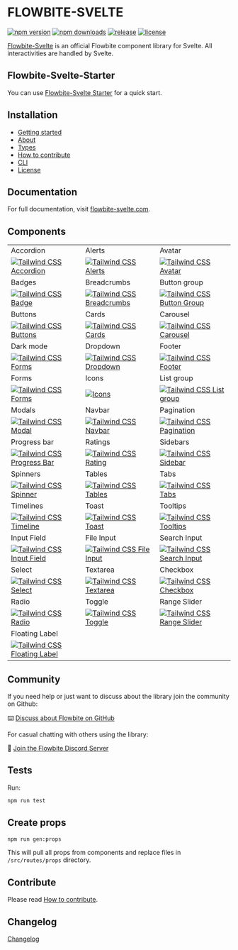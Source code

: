 # FLOWBITE-SVELTE

[![npm version](https://badgen.net/npm/v/flowbite-svelte)](https://www.npmjs.com/package/flowbite-svelte)
[![npm downloads](https://badgen.net/npm/dw/flowbite-svelte)](https://www.npmjs.com/package/flowbite-svelte)
[![release](https://badgen.net/github/release/themesberg/flowbite-svelte)](https://github.com/themesberg/flowbite-svelte/releases)
[![license](https://badgen.net/npm/license/flowbite-svelte)](https://github.com/themesberg/flowbite-svelte/blob/main/LICENSE)

[Flowbite-Svelte](https://flowbite-svelte.com/) is an official Flowbite component library for Svelte. All interactivities are handled by Svelte.

## Flowbite-Svelte-Starter

You can use [Flowbite-Svelte Starter](https://github.com/shinokada/flowbite-svelte-starter) for a quick start.

## Installation

- [Getting started](https://flowbite-svelte.com/pages/getting-started)
- [About](https://flowbite-svelte.com/pages/about)
- [Types](https://flowbite-svelte.com/pages/types)
- [How to contribute](https://flowbite-svelte.com/pages/how-to-contribute)
- [CLI](https://flowbite-svelte.com/pages/cli)
- [License](https://flowbite-svelte.com/pages/license)

## Documentation

For full documentation, visit [flowbite-svelte.com](https://flowbite-svelte.com/).

## Components

<table>
  <tr>
    <td width="33.3333%">Accordion</td>
    <td width="33.3333%">Alerts</td>
     <td width="33.3333%">Avatar</td>
  </tr>
  <tr>
  <td width="33.3333%">
        <a href="https://flowbite-svelte.com/accordions/">
            <img alt="Tailwind CSS Accordion" src="https://flowbite.s3.amazonaws.com/github/accordion.jpg">
        </a>
    </td>
    <td width="33.3333%">
        <a href="https://flowbite-svelte.com/alerts/">
            <img alt="Tailwind CSS Alerts" src="https://flowbite.s3.amazonaws.com/github/alerts.jpg">
        </a>
    </td>
    <td width="33.3333%">
        <a href="https://flowbite-svelte.com/avatar/">
            <img alt="Tailwind CSS Avatar" src="https://flowbite.s3.amazonaws.com/github/avatar.jpg">
        </a>
    </td>
  </tr>
  <tr>
      <td width="33.3333%">Badges</td>
    <td width="33.3333%">Breadcrumbs</td>
    <td width="33.3333%">Button group</td>
    
  </tr>
  <tr>
  <td width="33.3333%">
        <a href="https://flowbite-svelte.com/badges/">
            <img alt="Tailwind CSS Badge" src="https://flowbite.s3.amazonaws.com/github/badge.jpg">
        </a>
    </td>
    <td width="33.3333%">
        <a href="https://flowbite-svelte.com/breadcrumbs/">
            <img alt="Tailwind CSS Breadcrumbs" src="https://flowbite.s3.amazonaws.com/github/breadcrumbs.jpg">
        </a>
    </td>
    <td width="33.3333%">
        <a href="https://flowbite-svelte.com/button-groups/">
            <img alt="Tailwind CSS Button Group" src="https://flowbite.s3.amazonaws.com/github/button-group.jpg">
        </a>
    </td>
  </tr>
  <tr>
  <td width="33.3333%">Buttons</td>
    <td width="33.3333%">Cards</td>
    <td width="33.3333%">Carousel</td>
    
  </tr>
  <tr>
  <td width="33.3333%">
        <a href="https://flowbite-svelte.com/buttons/">
            <img alt="Tailwind CSS Buttons" src="https://flowbite.s3.amazonaws.com/github/buttons.jpg">
        </a>
    </td>
    <td width="33.3333%">
        <a href="https://flowbite-svelte.com/cards/">
            <img alt="Tailwind CSS Cards" src="https://flowbite.s3.amazonaws.com/github/cards.jpg">
        </a>
    </td>
    <td width="33.3333%">
        <a href="https://flowbite-svelte.com/carousels/">
            <img alt="Tailwind CSS Carousel" src="https://flowbite.s3.amazonaws.com/github/carousel.jpg">
        </a>
    </td>
  </tr>
  <tr>
   <td width="33.3333%">Dark mode</td>
  <td width="33.3333%">Dropdown</td>
  <td width="33.3333%">Footer</td>
  </tr>
  <tr>
    <td width="33.3333%">
        <a href="https://flowbite-svelte.com/darkmode/">
            <img alt="Tailwind CSS Forms" src="https://flowbite.s3.amazonaws.com/github/forms.jpg">
        </a>
    </td>
    <td width="33.3333%">
        <a href="https://flowbite-svelte.com/dropdowns/">
            <img alt="Tailwind CSS Dropdown" src="https://flowbite.s3.amazonaws.com/github/dropdown.jpg">
        </a>
    </td>
     <td width="33.3333%">
        <a href="https://flowbite-svelte.com/footer/">
            <img alt="Tailwind CSS Footer" src="https://flowbite.s3.amazonaws.com/github/footer.jpg">
        </a>
    </td>
  </tr>
  <tr>
  <td width="33.3333%">Forms</td>
  <td width="33.3333%">Icons</td>
    <td width="33.3333%">List group</td>
  </tr>
  <tr>
   <td width="33.3333%">
        <a href="https://flowbite-svelte.com/forms/">
            <img alt="Tailwind CSS Forms" src="https://flowbite.s3.amazonaws.com/github/forms.jpg">
        </a>
    </td>
    <td width="33.3333%">
        <a href="https://flowbite-svelte.com/icons/">
            <img alt="Icons" src="https://flowbite.s3.amazonaws.com/github/navbar.jpg">
        </a>
    </td>
     <td width="33.3333%">
        <a href="https://flowbite-svelte.com/list-group/">
            <img alt="Tailwind CSS List group" src="https://flowbite.s3.amazonaws.com/github/list-group.jpg">
        </a>
    </td>
  </tr>
  <tr>
    <td width="33.3333%">Modals</td>
    <td width="33.3333%">Navbar</td>
     <td width="33.3333%">Pagination</td>
  </tr>
  <tr>
   <td width="33.3333%">
        <a href="https://flowbite-svelte.com/modals/">
            <img alt="Tailwind CSS Modal" src="https://flowbite.s3.amazonaws.com/github/modal.jpg">
        </a>
    </td>
     <td width="33.3333%">
        <a href="https://flowbite-svelte.com/navbar/">
            <img alt="Tailwind CSS Navbar" src="https://flowbite.s3.amazonaws.com/github/navbar.jpg">
        </a>
    </td>
    <td width="33.3333%">
        <a href="https://flowbite-svelte.com/paginations/">
            <img alt="Tailwind CSS Pagination" src="https://flowbite.s3.amazonaws.com/github/pagination.jpg">
        </a>
    </td>
  </tr>
  <tr>
  <td width="33.3333%">Progress bar</td>
  <td width="33.3333%">Ratings</td>
  <td width="33.3333%">Sidebars</td>
  </tr>
  <tr>
  <td width="33.3333%">
        <a href="https://flowbite-svelte.com/progressbars/">
            <img alt="Tailwind CSS Progress Bar" src="https://flowbite.s3.amazonaws.com/github/progress.jpg">
        </a>
    </td>
    <td width="33.3333%">
        <a href="https://flowbite-svelte.com/ratings/">
            <img alt="Tailwind CSS Rating" src="https://flowbite.s3.amazonaws.com/github/rating.jpg">
        </a>
    </td>
    <td width="33.3333%">
        <a href="https://flowbite-svelte.com/sidebars/">
            <img alt="Tailwind CSS Sidebar" src="https://flowbite.s3.amazonaws.com/github/sidebar.jpg">
        </a>
    </td>
  </tr>
  <tr>
  <td width="33.3333%">Spinners</td>
  <td width="33.3333%">Tables</td>
    <td width="33.3333%">Tabs</td>
  </tr>
  <tr>
    <td width="33.3333%">
        <a href="https://flowbite-svelte.com/spinners/">
            <img alt="Tailwind CSS Spinner" src="https://flowbite.s3.amazonaws.com/github/spinner.jpg">
        </a>
    </td>
    <td width="33.3333%">
        <a href="https://flowbite-svelte.com/tables/">
            <img alt="Tailwind CSS Tables" src="https://flowbite.s3.amazonaws.com/github/tables.jpg">
        </a>
    </td>
    <td width="33.3333%">
        <a href="https://flowbite-svelte.com/tabs/">
            <img alt="Tailwind CSS Tabs" src="https://flowbite.s3.amazonaws.com/github/tabs.jpg">
        </a>
    </td>
  </tr>
  <tr>
    <td width="33.3333%">Timelines</td>
    <td width="33.3333%">Toast</td>
    <td width="33.3333%">Tooltips</td>
  </tr>
  <tr>
    <td width="33.3333%">
        <a href="https://flowbite-svelte.com/timelines/">
            <img alt="Tailwind CSS Timeline" src="https://flowbite.s3.amazonaws.com/github/timeline.jpg">
        </a>
    </td>
    <td width="33.3333%">
        <a href="https://flowbite-svelte.com/toasts/">
            <img alt="Tailwind CSS Toast" src="https://flowbite.s3.amazonaws.com/github/toast.jpg">
        </a>
    </td>
       <td width="33.3333%">
        <a href="https://flowbite-svelte.com/tooltips/">
            <img alt="Tailwind CSS Tooltips" src="https://flowbite.s3.amazonaws.com/github/tooltips.jpg">
        </a>
    </td>
  </tr>
  <tr>
    <td width="33.3333%">Input Field</td>
    <td width="33.3333%">File Input</td>
    <td width="33.3333%">Search Input</td>
  </tr>
  <tr>
    <td width="33.3333%">
        <a href="https://flowbite-svelte.com/forms/input/">
            <img alt="Tailwind CSS Input Field" src="https://flowbite.s3.amazonaws.com/github/input-field.jpg">
        </a>
    </td>
    <td width="33.3333%">
        <a href="https://flowbite-svelte.com/forms/file-input/">
            <img alt="Tailwind CSS File Input" src="https://flowbite.s3.amazonaws.com/github/file-input.jpg">
        </a>
    </td>
    <td width="33.3333%">
        <a href="https://flowbite-svelte.com/forms/search/">
            <img alt="Tailwind CSS Search Input" src="https://flowbite.s3.amazonaws.com/github/search-input.jpg">
        </a>
    </td>
  </tr>
  <tr>
    <td width="33.3333%">Select</td>
    <td width="33.3333%">Textarea</td>
    <td width="33.3333%">Checkbox</td>
  </tr>
  <tr>
    <td width="33.3333%">
        <a href="https://flowbite-svelte.com/forms/select/">
            <img alt="Tailwind CSS Select" src="https://flowbite.s3.amazonaws.com/github/select.jpg">
        </a>
    </td>
    <td width="33.3333%">
        <a href="https://flowbite-svelte.com/forms/textarea/">
            <img alt="Tailwind CSS Textarea" src="https://flowbite.s3.amazonaws.com/github/textarea.jpg">
        </a>
    </td>
    <td width="33.3333%">
        <a href="https://flowbite-svelte.com/forms/checkbox/">
            <img alt="Tailwind CSS Checkbox" src="https://flowbite.s3.amazonaws.com/github/checkbox.jpg">
        </a>
    </td>
  </tr>
  <tr>
    <td width="33.3333%">Radio</td>
    <td width="33.3333%">Toggle</td>
    <td width="33.3333%">Range Slider</td>
  </tr>
  <tr>
    <td width="33.3333%">
        <a href="https://flowbite-svelte.com/forms/radio/">
            <img alt="Tailwind CSS Radio" src="https://flowbite.s3.amazonaws.com/github/radio.jpg">
        </a>
    </td>
    <td width="33.3333%">
        <a href="https://flowbite-svelte.com/forms/toggle/">
            <img alt="Tailwind CSS Toggle" src="https://flowbite.s3.amazonaws.com/github/toggle.jpg">
        </a>
    </td>
    <td width="33.3333%">
        <a href="https://flowbite-svelte.com/forms/range/">
            <img alt="Tailwind CSS Range Slider" src="https://flowbite.s3.amazonaws.com/github/range-slider.jpg">
        </a>
    </td>
  </tr>
  <tr>
    <td width="33.3333%">Floating Label</td>
  </tr>
  <tr>
    <td width="33.3333%">
        <a href="https://flowbite-svelte.com/forms/floating-label/">
            <img alt="Tailwind CSS Floating Label" src="https://flowbite.s3.amazonaws.com/github/floating-label.jpg">
        </a>
    </td>
  </tr>
</table>

## Community

If you need help or just want to discuss about the library join the community on Github:

⌨️ [Discuss about Flowbite on GitHub](https://github.com/themesberg/flowbite/discussions)

For casual chatting with others using the library:

💬 [Join the Flowbite Discord Server](https://discord.gg/4eeurUVvTy)

## Tests

Run:

```sh
npm run test
```

## Create props

```sh
npm run gen:props
```

This will pull all props from components and replace files in `/src/routes/props` directory.

## Contribute

Please read [How to contribute](https://github.com/themesberg/flowbite-svelte/blob/main/CONTRIBUTING.md).

## Changelog

[Changelog](https://github.com/themesberg/flowbite-svelte/blob/main/CHANGELOG.md)